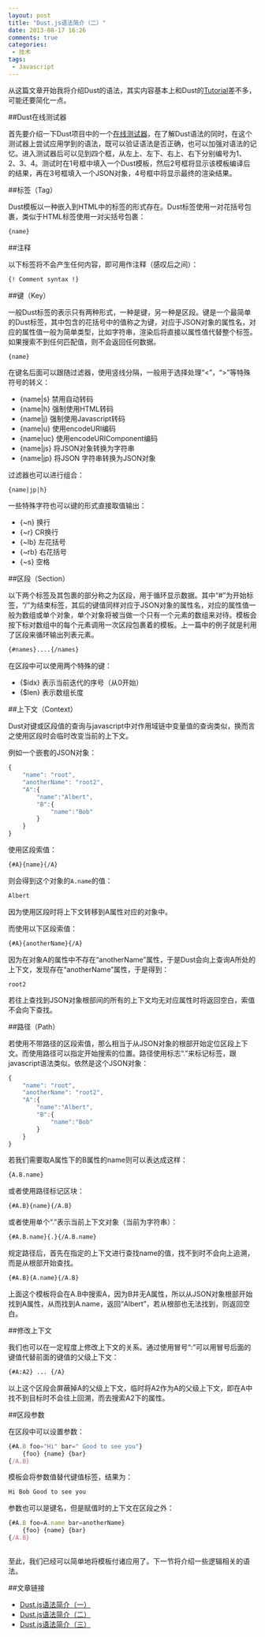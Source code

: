 ```yaml
---
layout: post
title: "Dust.js语法简介（二）"
date: 2013-08-17 16:26
comments: true
categories:
 - 技术
tags:
 - Javascript
---
```


从这篇文章开始我将介绍Dust的语法，其实内容基本上和Dust的[Tutorial](https://github.com/linkedin/dustjs/wiki/Dust-Tutorial)差不多，可能还要简化一点。

<!--more-->

##Dust在线测试器

首先要介绍一下Dust项目中的一个[在线测试器](http://linkedin.github.io/dustjs/test/test.html)，在了解Dust语法的同时，在这个测试器上尝试应用学到的语法，既可以验证语法是否正确，也可以加强对语法的记忆。进入测试器后可以见到四个框，从左上、左下、右上、右下分别编号为1、2、3、4。测试时在1号框中填入一个Dust模板，然后2号框将显示该模板编译后的结果，再在3号框填入一个JSON对象，4号框中将显示最终的渲染结果。

##标签（Tag）

Dust模板以一种嵌入到HTML中的标签的形式存在。Dust标签使用一对花括号包裹，类似于HTML标签使用一对尖括号包裹：

``` html
{name}
```

##注释

以下标签将不会产生任何内容，即可用作注释（感叹后之间）：

``` html
{! Comment syntax !}
```


##键（Key）

一般Dust标签的表示只有两种形式，一种是键，另一种是区段。键是一个最简单的Dust标签，其中包含的花括号中的值称之为键，对应于JSON对象的属性名，对应的属性值一般为简单类型，比如字符串，渲染后将直接以属性值代替整个标签。如果搜索不到任何匹配值，则不会返回任何数据。

``` html
{name}
```

在键名后面可以跟随过滤器，使用竖线分隔，一般用于选择处理“<”，“>”等特殊符号的转义：

- {name|s} 禁用自动转码
- {name|h} 强制使用HTML转码
- {name|j} 强制使用Javascript转码
- {name|u} 使用encodeURI编码
- {name|uc} 使用encodeURIComponent编码
- {name|js} 将JSON对象转换为字符串
- {name|jp} 将JSON 字符串转换为JSON对象

过滤器也可以进行组合：

	{name|jp|h}

一些特殊字符也可以键的形式直接取值输出：

- {~n}	换行
- {~r} 	CR换行
- {~lb} 	左花括号
- {~rb} 	右花括号
- {~s} 	空格


##区段（Section）

以下两个标签及其包裹的部分称之为区段，用于循环显示数据。其中“#”为开始标签，“/”为结束标签，其后的键值同样对应于JSON对象的属性名，对应的属性值一般为数组或单个对象，单个对象将被当做一个只有一个元素的数组来对待。模板会按下标对数组中的每个元素调用一次区段包裹着的模板。上一篇中的例子就是利用了区段来循环输出列表元素。

``` html
{#names}....{/names}
```

在区段中可以使用两个特殊的键：

- {$idx}	表示当前迭代的序号（从0开始）
- {$len}	表示数组长度


##上下文（Context）

Dust对键或区段值的查询与javascript中对作用域链中变量值的查询类似，换而言之使用区段时会临时改变当前的上下文。

例如一个嵌套的JSON对象：

``` javascript
{
	"name": "root",
	"anotherName": "root2",
	"A":{
		"name":"Albert",
		"B":{
			"name":"Bob"
		}
	}
}
```

使用区段索值：

``` html
{#A}{name}{/A}
```

则会得到这个对象的`A.name`的值：

``` html
Albert
```

因为使用区段时将上下文转移到A属性对应的对象中。

而使用以下区段索值：

``` html
{#A}{anotherName}{/A}
```

因为在对象A的属性中不存在“anotherName”属性，于是Dust会向上查询A所处的上下文，发现存在“anotherName”属性，于是得到：

```
root2
```

若往上查找到JSON对象根部间的所有的上下文均无对应属性时将返回空白，索值不会向下查找。


##路径（Path）

若使用不带路径的区段索值，那么相当于从JSON对象的根部开始定位区段上下文。而使用路径可以指定开始搜索的位置。路径使用标志“.”来标记标签，跟javascript语法类似。依然是这个JSON对象：

``` javascript
{
	"name": "root",
	"anotherName": "root2",
	"A":{
		"name":"Albert",
		"B":{
			"name":"Bob"
		}
	}
}
```

若我们需要取A属性下的B属性的name则可以表达成这样：

``` html
{A.B.name}
```

或者使用路径标记区块：

``` html
{#A.B}{name}{/A.B}
```

或者使用单个“.”表示当前上下文对象（当前为字符串）：

``` html
{#A.B.name}{.}{/A.B.name}
```

规定路径后，首先在指定的上下文进行查找name的值，找不到时不会向上追溯，而是从根部开始查找。

``` html
{#A.B}{A.name}{/A.B}
```

上面这个模板将会在A.B中搜索A，因为B并无A属性，所以从JSON对象根部开始找到A属性，从而找到A.name，返回“Albert”，若从根部也无法找到，则返回空白。


##修改上下文

我们也可以在一定程度上修改上下文的关系。通过使用冒号“:”可以用冒号后面的键值代替前面的键值的父级上下文：

``` html
{#A:A2} ... {/A}
```

以上这个区段会屏蔽掉A的父级上下文，临时将A2作为A的父级上下文，即在A中找不到目标时不会往上回溯，而去搜索A2下的属性。

##区段参数

在区段中可以设置参数：

``` javascript
{#A.B foo="Hi" bar=" Good to see you"}
	{foo} {name} {bar}
{/A.B}
```

模板会将参数值替代键值标签，结果为：

``` html
Hi Bob Good to see you
```

参数也可以是键名，但是赋值时的上下文在区段之外：

``` javascript
{#A.B foo=A.name bar=anotherName}
	{foo} {name} {bar}
{/A.B}
```

##

至此，我们已经可以简单地将模板付诸应用了。下一节将介绍一些逻辑相关的语法。

##文章链接
- [Dust.js语法简介（一）](/2013/08/16/introduction-dustjs-1)
- [Dust.js语法简介（二）](/2013/08/17/introduction-dustjs-2)
- [Dust.js语法简介（三）](/2013/08/19/introduction-dustjs-3)
